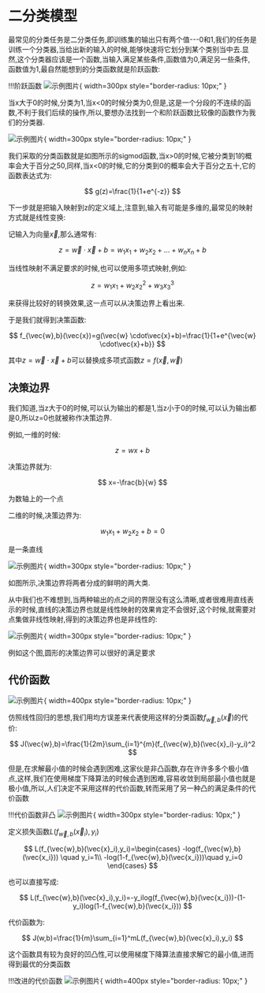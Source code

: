# 二分类模型
最常见的分类任务是二分类任务,即训练集的输出只有两个值---0和1,我们的任务是训练一个分类器,当给出新的输入的时候,能够快速将它划分到某个类别当中去.显然,这个分类器应该是一个函数,当输入满足某些条件,函数值为0,满足另一些条件,函数值为1,最自然能想到的分类函数就是阶跃函数:

!!!阶跃函数
    ![示例图片](image-1.png){ width=300px style="border-radius: 10px;" }

当x大于0的时候,分类为1,当x<0的时候分类为0,但是,这是一个分段的不连续的函数,不利于我们后续的操作,所以,要想办法找到一个和阶跃函数比较像的函数作为我们的分类器.

![示例图片](image-2.png){ width=300px style="border-radius: 10px;" }

我们采取的分类函数就是如图所示的sigmod函数,当x>0的时候,它被分类到1的概率会大于百分之50,同样,当x<0的时候,它的分类到0的概率会大于百分之五十,它的函数表达式为:

$$
g(z)=\frac{1}{1+e^{-z}}
$$

下一步就是把输入映射到z的定义域上,注意到,输入有可能是多维的,最常见的映射方式就是线性变换:

记输入为向量$\vec{x}$,那么通常有:

$$
z=\vec{w}\cdot \vec{x}+b=w_1x_1+w_2x_2+...+w_nx_n+b
$$

当线性映射不满足要求的时候,也可以使用多项式映射,例如:

$$
z=w_1x_1+w_2x_2^2+w_3x_3^3
$$

来获得比较好的转换效果,这一点可以从决策边界上看出来.

于是我们就得到决策函数:

$$
f_{\vec{w},b}(\vec{x})=g(\vec{w} \cdot\vec{x}+b)=\frac{1}{1+e^{\vec{w} \cdot\vec{x}+b}}
$$

其中$z=\vec{w}\cdot \vec{x}+b$可以替换成多项式函数$z=f(\vec{x},\vec{w})$

## 决策边界
我们知道,当z大于0的时候,可以认为输出的都是1,当z小于0的时候,可以认为输出都是0,所以z=0也就被称作决策边界.

例如,一维的时候:

$$
z=wx+b
$$

决策边界就为:

$$
x=-\frac{b}{w}
$$

为数轴上的一个点

二维的时候,决策边界为:

$$
w_1x_1+w_2x_2+b=0
$$

是一条直线

![示例图片](image-2.png){ width=300px style="border-radius: 10px;" }

如图所示,决策边界将两者分成的鲜明的两大类.

从中我们也不难想到,当两种输出的点之间的界限没有这么清晰,或者很难用直线表示的时候,直线的决策边界也就是线性映射的效果肯定不会很好,这个时候,就需要对点集做非线性映射,得到的决策边界也是非线性的:

![示例图片](image-3.png){ width=300px style="border-radius: 10px;" }

例如这个图,圆形的决策边界可以很好的满足要求

## 代价函数

![示例图片](image-5.png){ width=400px style="border-radius: 10px;" }

仿照线性回归的思想,我们用均方误差来代表使用这样的分类函数$f_{\vec{w},b}(\vec{x})$的代价:

$$
J(\vec{w},b)=\frac{1}{2m}\sum_{i=1}^{m}(f_{\vec{w},b}(\vec{x}_i)-y_i)^2
$$

但是,在求解最小值的时候会遇到困难,这家伙是非凸函数,存在许许多多个极小值点,这样,我们在使用梯度下降算法的时候会遇到困难,容易收敛到局部最小值也就是极小值,所以,人们决定不采用这样的代价函数,转而采用了另一种凸的满足条件的代价函数

!!!代价函数非凸
    ![示例图片](image-6.png){ width=300px style="border-radius: 10px;" }


定义损失函数$L(f_{\vec{w},b}(\vec{x}_i),{y}_i)$

$$
L(f_{\vec{w},b}(\vec{x}_i),y_i)=\begin{cases}
    -log(f_{\vec{w},b}(\vec{x_i})) \quad y_i=1\\
    -log(1-f_{\vec{w},b}(\vec{x_i}))\quad y_i=0
\end{cases}
$$

也可以直接写成:

$$
L(f_{\vec{w},b}(\vec{x}_i),y_i)=-y_ilog(f_{\vec{w},b}(\vec{x_i}))-(1-y_i)log(1-f_{\vec{w},b}(\vec{x_i}))
$$

代价函数为:

$$
J(w,b)=\frac{1}{m}\sum_{i=1}^mL(f_{\vec{w},b}(\vec{x}_i),y_i)
$$

这个函数具有较为良好的凹凸性,可以使用梯度下降算法直接求解它的最小值,进而得到最优的分类函数

!!!改进的代价函数
    ![示例图片](image-7.png){ width=400px style="border-radius: 10px;" }








